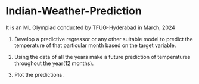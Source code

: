 # Indian-Weather-Prediction
It is an ML Olympiad conducted by TFUG-Hyderabad in March, 2024
1. Develop a predictive regressor or any other suitable model to predict the temperature of that particular month based on the target variable.

2. Using the data of all the years make a future prediction of temperatures throughout the year(12 months).

3. Plot the predictions.
